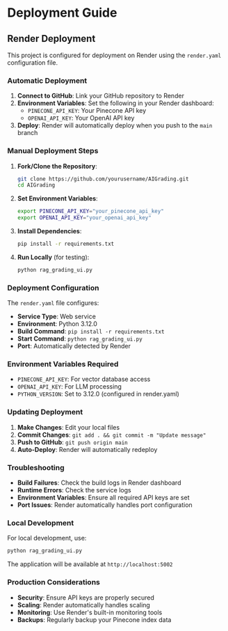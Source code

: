 # Deployment Guide

## Render Deployment

This project is configured for deployment on Render using the `render.yaml` configuration file.

### Automatic Deployment

1. **Connect to GitHub**: Link your GitHub repository to Render
2. **Environment Variables**: Set the following in your Render dashboard:
   - `PINECONE_API_KEY`: Your Pinecone API key
   - `OPENAI_API_KEY`: Your OpenAI API key
3. **Deploy**: Render will automatically deploy when you push to the `main` branch

### Manual Deployment Steps

1. **Fork/Clone the Repository**:
   ```bash
   git clone https://github.com/yourusername/AIGrading.git
   cd AIGrading
   ```

2. **Set Environment Variables**:
   ```bash
   export PINECONE_API_KEY="your_pinecone_api_key"
   export OPENAI_API_KEY="your_openai_api_key"
   ```

3. **Install Dependencies**:
   ```bash
   pip install -r requirements.txt
   ```

4. **Run Locally** (for testing):
   ```bash
   python rag_grading_ui.py
   ```

### Deployment Configuration

The `render.yaml` file configures:
- **Service Type**: Web service
- **Environment**: Python 3.12.0
- **Build Command**: `pip install -r requirements.txt`
- **Start Command**: `python rag_grading_ui.py`
- **Port**: Automatically detected by Render

### Environment Variables Required

- `PINECONE_API_KEY`: For vector database access
- `OPENAI_API_KEY`: For LLM processing
- `PYTHON_VERSION`: Set to 3.12.0 (configured in render.yaml)

### Updating Deployment

1. **Make Changes**: Edit your local files
2. **Commit Changes**: `git add . && git commit -m "Update message"`
3. **Push to GitHub**: `git push origin main`
4. **Auto-Deploy**: Render will automatically redeploy

### Troubleshooting

- **Build Failures**: Check the build logs in Render dashboard
- **Runtime Errors**: Check the service logs
- **Environment Variables**: Ensure all required API keys are set
- **Port Issues**: Render automatically handles port configuration

### Local Development

For local development, use:
```bash
python rag_grading_ui.py
```

The application will be available at `http://localhost:5002`

### Production Considerations

- **Security**: Ensure API keys are properly secured
- **Scaling**: Render automatically handles scaling
- **Monitoring**: Use Render's built-in monitoring tools
- **Backups**: Regularly backup your Pinecone index data 